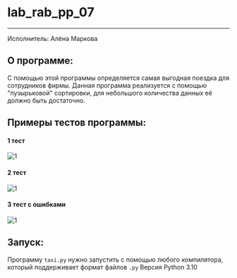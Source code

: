 # lab_rab_pp_07
____
Исполнитель: Алёна Маркова

## О программе:
С помощью этой программы определяется самая выгодная поездка для сотрудников фирмы.
Данная программа реализуется с помощью "пузырьковой" сортировки, для небольшого количества данных её должно быть
достаточно.

## Примеры тестов программы:

#### 1 тест
![1](https://github.com/rottenpearr/lab_rab_pp_07/blob/master/%D0%9F%D1%80%D0%B8%D0%BC%D0%B5%D1%80%D1%8B/1.png)
#### 2 тест
![1](https://github.com/rottenpearr/lab_rab_pp_07/blob/master/%D0%9F%D1%80%D0%B8%D0%BC%D0%B5%D1%80%D1%8B/2.png)
#### 3 тест c ошибками
![1](https://github.com/rottenpearr/lab_rab_pp_07/blob/master/%D0%9F%D1%80%D0%B8%D0%BC%D0%B5%D1%80%D1%8B/3.png)

## Запуск:

Программу `taxi.py` нужно запустить с помощью любого компилятора, который поддерживает формат файлов `.py`
Версия Python 3.10
